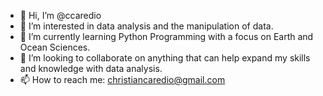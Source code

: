 - 👋 Hi, I’m @ccaredio
- 👀 I’m interested in data analysis and the manipulation of data.
- 🌱 I’m currently learning Python Programming with a focus on Earth and Ocean Sciences.
- 💞️ I’m looking to collaborate on anything that can help expand my skills and knowledge with data analysis.
- 📫 How to reach me: christiancaredio@gmail.com

<!---
ccaredio/ccaredio is a ✨ special ✨ repository because its `README.md` (this file) appears on your GitHub profile.
You can click the Preview link to take a look at your changes.
--->
